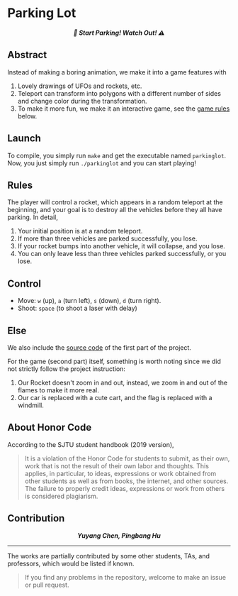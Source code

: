 # Parking Lot

<p align="center"><b><i>
	🚗 Start Parking! Watch Out! ⚠️
</i></b></p>

## Abstract

Instead of making a boring animation, we make it into a game features with

1. Lovely drawings of UFOs and rockets, etc.
2. Teleport can transform into polygons with a different number of sides and change color during the transformation.
3. To make it more fun, we make it an interactive game, see the [game rules](#rules) below.

## Launch

To compile, you simply run `make` and get the executable named `parkinglot`. Now, you just simply run `./parkinglot` and you can start playing!

## Rules

The player will control a rocket, which appears in a random teleport at the beginning, and your goal is to destroy all the vehicles before they all have parking. In detail,

1. Your initial position is at a random teleport.
2. If more than three vehicles are parked successfully, you lose.
3. If your rocket bumps into another vehicle, it will collapse, and you lose.
4. You can only leave less than three vehicles parked successfully, or you lose.

## Control

- Move: `w` (up), `a` (turn left), `s` (down), `d` (turn right).
- Shoot: `space` (to shoot a laser with delay)

## Else

We also include the [source code](./ParkingLotManager.cpp) of the first part of the project.

For the game (second part) itself, something is worth noting since we did not strictly follow the project instruction:

1. Our Rocket doesn't zoom in and out, instead, we zoom in and out of the flames to make it more real.
2. Our car is replaced with a cute cart, and the flag is replaced with a windmill.

## About Honor Code

According to the SJTU student handbook (2019 version),

> It is a violation of the Honor Code for students to submit, as their own, work that is not the result of their own labor and thoughts. This applies, in particular, to ideas, expressions or work obtained from other students as well as from books, the internet, and other sources. The failure to properly credit ideas, expressions or work from others is considered plagiarism.

## Contribution

<p align="center"><b><i>
	Yuyang Chen, Pingbang Hu
</i></b></p>

---

The works are partially contributed by some other students, TAs, and professors, which would be listed if known.
> If you find any problems in the repository, welcome to make an issue or pull request.
